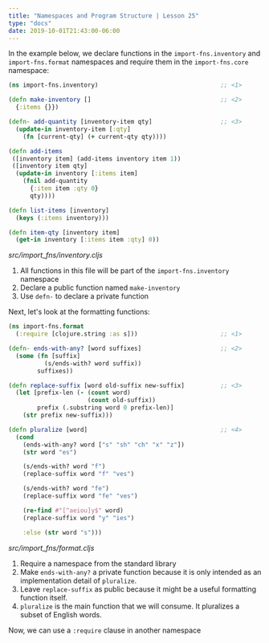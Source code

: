 ```yaml
---
title: "Namespaces and Program Structure | Lesson 25"
type: "docs"
date: 2019-10-01T21:43:00-06:00
---
```



In the example below,
we declare functions in the `import-fns.inventory` and `import-fns.format` namespaces and require
them in the `import-fns.core` namespace:

```clojure
(ns import-fns.inventory)                                  ;; <1>

(defn make-inventory []                                    ;; <2>
  {:items {}})

(defn- add-quantity [inventory-item qty]                   ;; <3>
  (update-in inventory-item [:qty]
    (fn [current-qty] (+ current-qty qty))))

(defn add-items
 ([inventory item] (add-items inventory item 1))
 ([inventory item qty]
  (update-in inventory [:items item]
    (fnil add-quantity
      {:item item :qty 0}
      qty))))

(defn list-items [inventory]
  (keys (:items inventory)))

(defn item-qty [inventory item]
  (get-in inventory [:items item :qty] 0))
```

_src/import\_fns/inventory.cljs_

1. All functions in this file will be part of the `import-fns.inventory` namespace
2. Declare a public function named `make-inventory`
3. Use `defn-` to declare a private function

Next, let's look at the formatting functions:

```clojure
(ns import-fns.format
  (:require [clojure.string :as s]))                       ;; <1>

(defn- ends-with-any? [word suffixes]                      ;; <2>
  (some (fn [suffix]
          (s/ends-with? word suffix))
        suffixes))

(defn replace-suffix [word old-suffix new-suffix]          ;; <3>
  (let [prefix-len (- (count word)
                      (count old-suffix))
        prefix (.substring word 0 prefix-len)]
    (str prefix new-suffix)))

(defn pluralize [word]                                     ;; <4>
  (cond
    (ends-with-any? word ["s" "sh" "ch" "x" "z"])
    (str word "es")

    (s/ends-with? word "f")
    (replace-suffix word "f" "ves")

    (s/ends-with? word "fe")
    (replace-suffix word "fe" "ves")

    (re-find #"[^aeiou]y$" word)
    (replace-suffix word "y" "ies")

    :else (str word "s")))
```

_src/import\_fns/format.cljs_

1. Require a namespace from the standard library
2. Make `ends-with-any?` a private function because it is only intended
as an implementation detail of `pluralize`.
3. Leave `replace-suffix` as public because it might be a useful formatting function itself.
4. `pluralize` is the main function that we will consume. It pluralizes a subset of English words.

Now, we can use a `:require` clause in another namespace